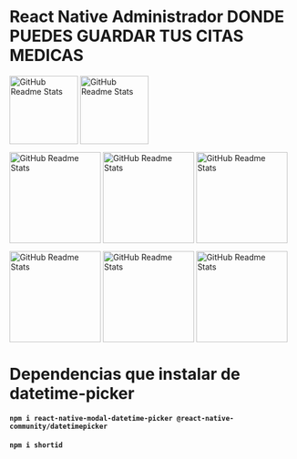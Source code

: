 # React Native Administrador DONDE PUEDES GUARDAR TUS CITAS MEDICAS 

 <img width="120px" src="https://user-images.githubusercontent.com/46203192/113460059-ad9c8d00-93d4-11eb-85a2-ec8067824f1d.png" align="center" alt="GitHub Readme Stats" />
 <img width="120px" src="https://user-images.githubusercontent.com/46203192/113460059-ad9c8d00-93d4-11eb-85a2-ec8067824f1d.png" align="center" alt="GitHub Readme Stats" />
 
 <img width="160px" src="https://user-images.githubusercontent.com/46203192/113629283-707a0a00-9623-11eb-9c37-3e78faca2e1a.jpeg" align="center" alt="GitHub Readme Stats" /> <img width="160px" src="https://user-images.githubusercontent.com/46203192/113629445-a7e8b680-9623-11eb-82df-99cde247b05b.jpeg" align="center" alt="GitHub Readme Stats" /> <img width="160px" src="https://user-images.githubusercontent.com/46203192/113629504-ba62f000-9623-11eb-8ff0-0b42e798f662.jpeg" align="center" alt="GitHub Readme Stats" /> 
 
<img width="160px" src="https://user-images.githubusercontent.com/46203192/113629560-d1a1dd80-9623-11eb-80de-055675daf8fc.jpeg" align="center" alt="GitHub Readme Stats" /> <img width="160px" src="https://user-images.githubusercontent.com/46203192/113629603-e2eaea00-9623-11eb-94fb-a2add2b6111a.jpeg" align="center" alt="GitHub Readme Stats" /> <img width="160px" src="https://user-images.githubusercontent.com/46203192/113629676-fbf39b00-9623-11eb-8bdf-b9d841475248.jpeg" align="center" alt="GitHub Readme Stats" />





# Dependencias que instalar de datetime-picker
#### `npm i react-native-modal-datetime-picker @react-native-community/datetimepicker`
#### `npm i shortid`


